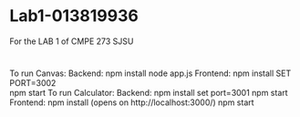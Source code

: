 # Lab1-013819936
For the LAB 1 of CMPE 273 SJSU
#
To run Canvas:
Backend: 
npm install
node app.js
Frontend: 
npm install
SET PORT=3002  
npm start
To run Calculator:
Backend:
npm install
set port=3001
npm start
Frontend:
npm install (opens on http://localhost:3000/)
npm start
#



